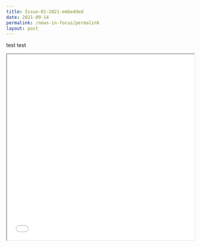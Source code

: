 ```yaml
---
title: Issue-01-2021-embedded
date: 2021-09-14
permalink: /news-in-focus/permalink
layout: post
---
```

test
test

 <iframe src="/files/News%20in%20Focus%20Issue%2003-2020.pdf" width="100%" height="500px">
    </iframe>
